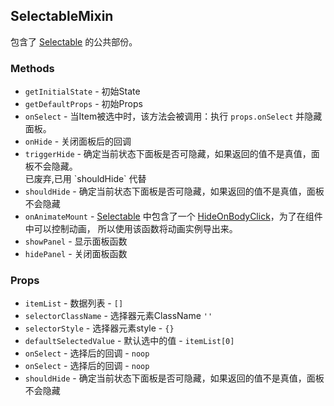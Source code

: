 ## SelectableMixin
包含了 [Selectable](./Selectable.html) 的公共部份。

### Methods
+ `getInitialState` - 初始State
+ `getDefaultProps` - 初始Props
+ `onSelect` - 当Item被选中时，该方法会被调用：执行 `props.onSelect` 并隐藏面板。
+ `onHide` - 关闭面板后的回调
+ `triggerHide` - 确定当前状态下面板是否可隐藏，如果返回的值不是真值，面板不会隐藏。
   <div class="error">已废弃,已用 `shouldHide` 代替</div>
+ `shouldHide` - 确定当前状态下面板是否可隐藏，如果返回的值不是真值，面板不会隐藏
+ `onAnimateMount` - [Selectable](./Selectable.html) 中包含了一个 
  [HideOnBodyClick](../../HideOnBodyClick/docs/docs.html)，为了在组件中可以控制动画，
  所以使用该函数将动画实例导出来。
+ `showPanel` - 显示面板函数
+ `hidePanel` - 关闭面板函数

### Props
+ `itemList` - 数据列表 -  `[]`
+ `selectorClassName` - 选择器元素ClassName  `''`
+ `selectorStyle` - 选择器元素style - `{}`
+ `defaultSelectedValue` - 默认选中的值 - `itemList[0]`
+ `onSelect` - 选择后的回调 - `noop`
+ `onSelect` - 选择后的回调 - `noop`
+ `shouldHide` - 确定当前状态下面板是否可隐藏，如果返回的值不是真值，面板不会隐藏
